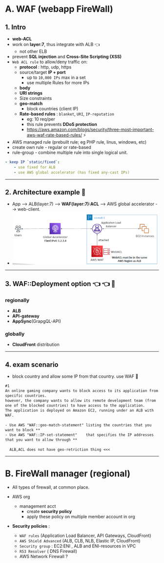 # A. WAF (webapp FireWall)
## 1. Intro
- **web-ACL**
- work on **layer:7**, thus integrate with ALB :point_left:
  - not other ELB
- prevent **SQL injection** and **Cross-Site Scripting (XSS)**
- `Web ACL rule` to allow/deny traffic on:
  - **protocol** : http, udp, https
  - source/target **IP + port**
    - up to `10,000 IPs` max in a set
    - use multiple Rules for more IPs
  - **body**
  - **URI strings** 
  - Size constraints
  - **geo-match** 
    - block countries (client IP)
  - **Rate-based rules** : `blanket`, `URI`, `IP-reputation`
    - eg: 10 req/per
    - this rule prevents **DDoS protection**
    - https://aws.amazon.com/blogs/security/three-most-important-aws-waf-rate-based-rules/ :zap: 
- AWS managed rule (prebuilt rule; eg PHP rule, linus, windows, etc)
- create own rule - regular or rate-based
- rule-group - combine multiple rule into single logical unit.
```yaml
- keep IP `static/fixed`:
    - use fixed for ALB
    - use AWS global accelerator (has fixed any-cast IPs)
```
---
## 2. Architecture example :dart:
- App --> ALB(layer:7) --> **WAF(layer:7):ACL** --> AWS global accelerator --> web-client.
- ![img.png](../99_img/security/others/img.png)

--- 
## 3. WAF::Deployment option :point_left: :point_left: :dart:
### regionally
  - **ALB** 
  - **API-gateway** 
  - **AppSync**(GrapgQL-API)

### globally
  - **CloudFront** distribution

---
## 4. exam scenario
- block country and allow some IP from that country. use WAF :dart:
```
#1 
An online gaming company wants to block access to its application from specific countries. 
however, the company wants to allow its remote development team (from one of the blocked countries) to have access to the application.
The application is deployed on Amazon EC2, running under an ALB with WAF.

- Use AWS "WAF::geo-match-statement" listing the countries that you want to block **
- Use AWS "WAF::IP-set-statement"    that specifies the IP addresses that you want to allow through **

  ALB,ACL does not have geo-retriction thing <<<
```

---
# B. FireWall manager (regional)
- All types of firewall, at common place.
- AWS org 
  - management acct
    - create **security policy**
    - apply these policy on multiple member account in org

- **Security policies** :
  - `WAF rules` (Application Load Balancer, API Gateways, CloudFront)
  - `AWS Shield Advanced` (ALB, CLB, NLB, Elastic IP, CloudFront)
  - `Security group` : EC2:ENI , ALB and ENI-resources in VPC
  - `R53 Resolver` ( DNS Firewall)
  - AWS Network Firewall ?


      




